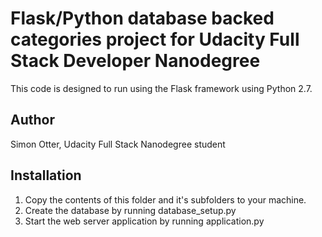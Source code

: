 # Flask/Python database backed categories project for Udacity Full Stack Developer Nanodegree

This code is designed to run using the Flask framework using Python 2.7.

## Author
Simon Otter, Udacity Full Stack Nanodegree student

## Installation
1. Copy the contents of this folder and it's subfolders to your machine.
2. Create the database by running database_setup.py
3. Start the web server application by running application.py
